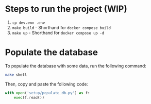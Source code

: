 # Steps to run the project (WIP)

1. `cp dev.env .env`
2. `make build` - Shorthand for `docker compose build`
3. `make up` - Shorthand for `docker compose up -d`

# Populate the database
To populate the database with some data, run the following command:
```bash
make shell
```
Then, copy and paste the following code:
```python
with open('setup/populate_db.py') as f:
    exec(f.read())
```

